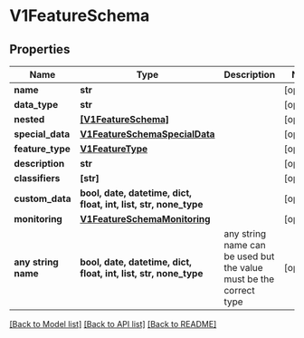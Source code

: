# V1FeatureSchema


## Properties
Name | Type | Description | Notes
------------ | ------------- | ------------- | -------------
**name** | **str** |  | [optional] 
**data_type** | **str** |  | [optional] 
**nested** | [**[V1FeatureSchema]**](V1FeatureSchema.md) |  | [optional] 
**special_data** | [**V1FeatureSchemaSpecialData**](V1FeatureSchemaSpecialData.md) |  | [optional] 
**feature_type** | [**V1FeatureType**](V1FeatureType.md) |  | [optional] 
**description** | **str** |  | [optional] 
**classifiers** | **[str]** |  | [optional] 
**custom_data** | **bool, date, datetime, dict, float, int, list, str, none_type** |  | [optional] 
**monitoring** | [**V1FeatureSchemaMonitoring**](V1FeatureSchemaMonitoring.md) |  | [optional] 
**any string name** | **bool, date, datetime, dict, float, int, list, str, none_type** | any string name can be used but the value must be the correct type | [optional]

[[Back to Model list]](../README.md#documentation-for-models) [[Back to API list]](../README.md#documentation-for-api-endpoints) [[Back to README]](../README.md)


